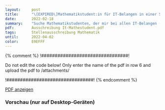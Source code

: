 ```yaml
---
layout:     post
title:      "\[EXPIRED\]Mathematikstudent:in für IT-Belangen in einer Steuerkanzlei"
date:       2022-02-18
summary:    "Suche Mathematikstudenten, der mir bei allen IT-Belangen (im Aufbau) in einer Steuerkanzlei behilflich ist, beispielsweise u. a. • (optionale) Ende-zu-Ende Verschlüsselung von elektronischer Post • Optimierung der regelmäßigen Datensicherung, jedoch bis dato bewusst ohne"
pdf:        Ausschreibung It-Mathestudent.pdf
tags:       Stellenausschreibung Mathematik
until:		2022-04-02
color:      E9EFFF
---
```


{% comment %}
!################################!

Do not edit the code below! Only enter the name of the pdf in row 6 and upload the pdf to /attachments/

!################################!
{% endcomment %}

<a class="btn btn-primary" href="{{ site.url }}/attachments/{{page.pdf}}">PDF anzeigen</a>

<h3>Vorschau (nur auf Desktop-Geräten)</h3>
<div class="d-none d-sm-block">
    <object data="{{ site.url }}/attachments/{{page.pdf}}" width="100%" height="1010" type='application/pdf'>
    </object>
</div>
